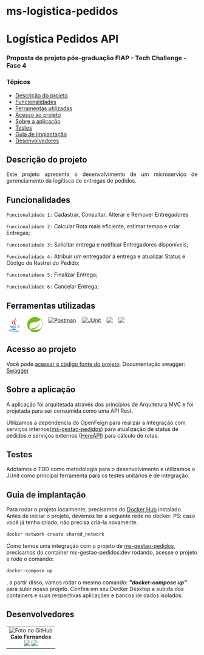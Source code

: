 # ms-logistica-pedidos

# Logística Pedidos API

### Proposta de projeto pós-graduação FIAP - Tech Challenge - Fase 4

### Tópicos

- [Descrição do projeto](#descrição-do-projeto)
- [Funcionalidades](#funcionalidades)
- [Ferramentas utilizadas](#ferramentas-utilizadas)
- [Acesso ao projeto](#acesso-ao-projeto)
- [Sobre a aplicação](#sobre-a-aplicação)
- [Testes](#testes)
- [Guia de implantação](#guia-de-implantação)
- [Desenvolvedores](#desenvolvedores)

## Descrição do projeto

<p align="justify">
Este projeto apresenta o desenvolvimento de um microserviço de gerenciamento da logítisca de entregas de pedidos.
</p>

## Funcionalidades

`Funcionalidade 1:` Cadastrar, Consultar, Alterar e Remover Entregadores

`Funcionalidade 2:` Calcular Rota mais eficiente, estimar tempo e criar Entregas;

`Funcionalidade 3:` Solicitar entrega e notificar Entregadores disponíveis;

`Funcionalidade 4:` Atribuir um entregador à entrega e atualizar Status e Código de Rastrei do Pedido;

`Funcionalidade 5:` Finalizar Entrega;

`Funcionalidade 6:` Cancelar Entrega;


## Ferramentas utilizadas
<div style="display: flex; gap: 15px">
<a href="https://www.java.com" target="_blank"> 
    <img src="https://raw.githubusercontent.com/devicons/devicon/master/icons/java/java-original.svg" alt="Java" width="40" height="40"/> 
</a>

<a href="https://spring.io/" target="_blank"> 
    <img src="https://raw.githubusercontent.com/devicons/devicon/master/icons/spring/spring-original.svg" alt="Spring" width="40" height="40"/> 
</a>

<a href="https://www.postman.com/" target="_blank"> 
    <img src="https://cdn.jsdelivr.net/gh/devicons/devicon@latest/icons/postman/postman-original.svg" alt="Postman" width="40" /> 
</a>

<a href="https://junit.org/junit5/" target="_blank"> 
    <img src="https://camo.githubusercontent.com/47ab606787e47aee8033b92c8f1d05c0e74b9b81904550f35a8f54e39f6c993b/68747470733a2f2f6a756e69742e6f72672f6a756e6974352f6173736574732f696d672f6a756e6974352d6c6f676f2e706e67" alt="JUnit" width="40" height="40"/> 
</a>

<a href="https://www.postgresql.org/" target="_blank">
    <img src="https://cdn.jsdelivr.net/gh/devicons/devicon@latest/icons/postgresql/postgresql-plain.svg" width="40"/>
</a>

<a href="https://www.docker.com/" target="_blank">
    <img src="https://cdn.jsdelivr.net/gh/devicons/devicon@latest/icons/docker/docker-plain.svg" width="40"/>
</a>

</div>


## Acesso ao projeto

Você pode [acessar o código fonte do projeto](https://github.com/Grupo23TC/ms-logistica-pedidos).
Documentação swagger: [Swagger](http://localhost:8083/ms-logistica-pedidos-doc.html)

## Sobre a aplicação

A aplicação foi arquitetada através dos princípios de Arquitetura MVC e foi projetada para ser consumida como uma API Rest.


Utilizamos a dependencia do OpenFeign para realizar a integração com serviços internos([ms-gestao-pedidos](https://github.com/Grupo23TC/ms-gestao-pedidos)) 
para atualização de status de pedidos e serviços externos ([HereAPI](https://www.here.com/docs/category/routing)) 
para cálculo de rotas.


## Testes

Adotamos o TDD como metodologia para o desenvolvimento e utilizamos o JUnit como principal ferramenta para os testes
unitários e de integração. 

## Guia de implantação

Para rodar o projeto localmente, precisamos do [Docker Hub](https://www.docker.com/) instalado.
Antes de iniciar o projeto, devemos ter a seguinte rede no docker:
PS: caso você já tenha criado, não precisa criá-la novamente.

```bash
docker network create shared_network
```
Como temos uma integração com o projeto de [ms-gestao-pedidos](https://github.com/Grupo23TC/ms-gestao-pedidos),
precisamos do container ms-gestao-pedidos:dev rodando, acesse o projeto e rode o comando: 
```bash
docker-compose up
```
, a partir disso, vamos rodar o mesmo comando: <b><i>"docker-compose up"</i></b> para subir nosso projeto.
Confira em seu Docker Desktop a subida dos containers e suas respectivas aplicações e bancos de dados isolados.

## Desenvolvedores

<table align="center">
  <tr>
    <td align="center">
      <div>
        <img src="https://avatars.githubusercontent.com/caiotfernandes" width="120px;" alt="Foto no GitHub" class="profile"/><br>
          <b> Caio Fernandes  </b><br>
            <a href="https://www.linkedin.com/in/caio-t%C3%A1rraga-fernandes-524373126/" alt="Linkedin"><img src="https://img.shields.io/badge/LinkedIn-0077B5?style=for-the-badge&logo=linkedin&logoColor=white" height="20"></a>
            <a href="https://github.com/caiotfernandes" alt="Github"><img src="https://img.shields.io/badge/GitHub-100000?style=for-the-badge&logo=github&logoColor=white" height="20"></a>
      </div>
    </td>
  </tr>
</table>